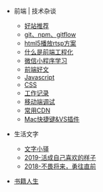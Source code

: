 

* 前端 | 技术杂谈
    * [好站推荐](前端技术杂谈/网站累积.md)
    * [git、npm、gitflow](前端技术杂谈/git.md)
    * [html5播放rtsp方案](前端技术杂谈/html5播放rtsp方案.md)
    * [什么是前端工程化](前端技术杂谈/什么是前端工程化.md)
    * [微信小程序学习](前端技术杂谈/微信小程序学习记录.md)
    * [前端好文](前端技术杂谈/好文链接.md)
    * [Javascript](前端技术杂谈/Javascript.md)
    * [CSS](前端技术杂谈/CSS.md)
    * [工作记录](前端技术杂谈/工作中问题.md)
    * [移动端调试](前端技术杂谈/移动端调试.md)
    * [常用CDN](前端技术杂谈/CDN.md)
    * [Mac快捷键&VS插件](前端技术杂谈/快捷键.md)

* 生活文字
    * [文字小驿](生活文字/文字小驿.md)
    * [2019-活成自己喜欢的样子](生活文字/2019—活成喜欢的模样.md)
    * [2018-不畏将来，勇往直前](生活文字/2018—上海，新的开始.md)

* [书籍人生](兴趣爱好培养/书籍人生.md)

